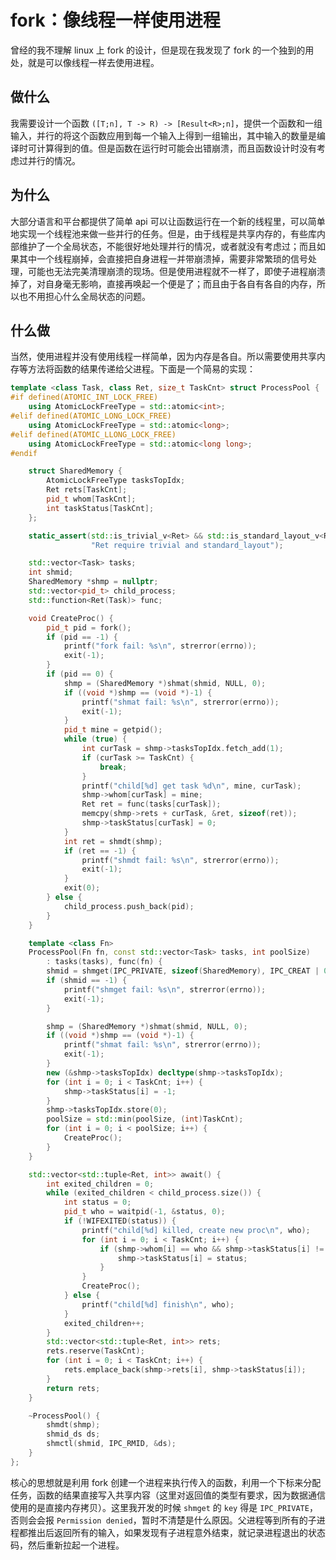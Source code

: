 # fork：像线程一样使用进程

曾经的我不理解 linux 上 fork 的设计，但是现在我发现了 fork 的一个独到的用处，就是可以像线程一样去使用进程。

## 做什么

我需要设计一个函数 `([T;n], T -> R) -> [Result<R>;n]`，提供一个函数和一组输入，并行的将这个函数应用到每一个输入上得到一组输出，其中输入的数量是编译时可计算得到的值。但是函数在运行时可能会出错崩溃，而且函数设计时没有考虑过并行的情况。

## 为什么

大部分语言和平台都提供了简单 api 可以让函数运行在一个新的线程里，可以简单地实现一个线程池来做一些并行的任务。但是，由于线程是共享内存的，有些库内部维护了一个全局状态，不能很好地处理并行的情况，或者就没有考虑过；而且如果其中一个线程崩掉，会直接把自身进程一并带崩溃掉，需要非常繁琐的信号处理，可能也无法完美清理崩溃的现场。但是使用进程就不一样了，即使子进程崩溃掉了，对自身毫无影响，直接再唤起一个便是了；而且由于各自有各自的内存，所以也不用担心什么全局状态的问题。

## 什么做

当然，使用进程并没有使用线程一样简单，因为内存是各自。所以需要使用共享内存等方法将函数的结果传递给父进程。下面是一个简易的实现：

```cpp
template <class Task, class Ret, size_t TaskCnt> struct ProcessPool {
#if defined(ATOMIC_INT_LOCK_FREE)
    using AtomicLockFreeType = std::atomic<int>;
#elif defined(ATOMIC_LONG_LOCK_FREE)
    using AtomicLockFreeType = std::atomic<long>;
#elif defined(ATOMIC_LLONG_LOCK_FREE)
    using AtomicLockFreeType = std::atomic<long long>;
#endif

    struct SharedMemory {
        AtomicLockFreeType tasksTopIdx;
        Ret rets[TaskCnt];
        pid_t whom[TaskCnt];
        int taskStatus[TaskCnt];
    };

    static_assert(std::is_trivial_v<Ret> && std::is_standard_layout_v<Ret>,
                  "Ret require trivial and standard_layout");

    std::vector<Task> tasks;
    int shmid;
    SharedMemory *shmp = nullptr;
    std::vector<pid_t> child_process;
    std::function<Ret(Task)> func;

    void CreateProc() {
        pid_t pid = fork();
        if (pid == -1) {
            printf("fork fail: %s\n", strerror(errno));
            exit(-1);
        }
        if (pid == 0) {
            shmp = (SharedMemory *)shmat(shmid, NULL, 0);
            if ((void *)shmp == (void *)-1) {
                printf("shmat fail: %s\n", strerror(errno));
                exit(-1);
            }
            pid_t mine = getpid();
            while (true) {
                int curTask = shmp->tasksTopIdx.fetch_add(1);
                if (curTask >= TaskCnt) {
                    break;
                }
                printf("child[%d] get task %d\n", mine, curTask);
                shmp->whom[curTask] = mine;
                Ret ret = func(tasks[curTask]);
                memcpy(shmp->rets + curTask, &ret, sizeof(ret));
                shmp->taskStatus[curTask] = 0;
            }
            int ret = shmdt(shmp);
            if (ret == -1) {
                printf("shmdt fail: %s\n", strerror(errno));
                exit(-1);
            }
            exit(0);
        } else {
            child_process.push_back(pid);
        }
    }

    template <class Fn>
    ProcessPool(Fn fn, const std::vector<Task> tasks, int poolSize) 
        : tasks(tasks), func(fn) {
        shmid = shmget(IPC_PRIVATE, sizeof(SharedMemory), IPC_CREAT | 0600);
        if (shmid == -1) {
            printf("shmget fail: %s\n", strerror(errno));
            exit(-1);
        }

        shmp = (SharedMemory *)shmat(shmid, NULL, 0);
        if ((void *)shmp == (void *)-1) {
            printf("shmat fail: %s\n", strerror(errno));
            exit(-1);
        }
        new (&shmp->tasksTopIdx) decltype(shmp->tasksTopIdx);
        for (int i = 0; i < TaskCnt; i++) {
            shmp->taskStatus[i] = -1;
        }
        shmp->tasksTopIdx.store(0);
        poolSize = std::min(poolSize, (int)TaskCnt);
        for (int i = 0; i < poolSize; i++) {
            CreateProc();
        }
    }

    std::vector<std::tuple<Ret, int>> await() {
        int exited_children = 0;
        while (exited_children < child_process.size()) {
            int status = 0;
            pid_t who = waitpid(-1, &status, 0);
            if (!WIFEXITED(status)) {
                printf("child[%d] killed, create new proc\n", who);
                for (int i = 0; i < TaskCnt; i++) {
                    if (shmp->whom[i] == who && shmp->taskStatus[i] != 0) {
                        shmp->taskStatus[i] = status;
                    }
                }
                CreateProc();
            } else {
                printf("child[%d] finish\n", who);
            }
            exited_children++;
        }
        std::vector<std::tuple<Ret, int>> rets;
        rets.reserve(TaskCnt);
        for (int i = 0; i < TaskCnt; i++) {
            rets.emplace_back(shmp->rets[i], shmp->taskStatus[i]);
        }
        return rets;
    }

    ~ProcessPool() {
        shmdt(shmp);
        shmid_ds ds;
        shmctl(shmid, IPC_RMID, &ds);
    }
};
```

核心的思想就是利用 fork 创建一个进程来执行传入的函数，利用一个下标来分配任务，函数的结果直接写入共享内容（这里对返回值的类型有要求，因为数据通信使用的是直接内存拷贝）。这里我开发的时候 `shmget` 的 `key` 得是 `IPC_PRIVATE`，否则会会报 `Permission denied`，暂时不清楚是什么原因。父进程等到所有的子进程都推出后返回所有的输入，如果发现有子进程意外结束，就记录进程退出的状态码，然后重新拉起一个进程。
